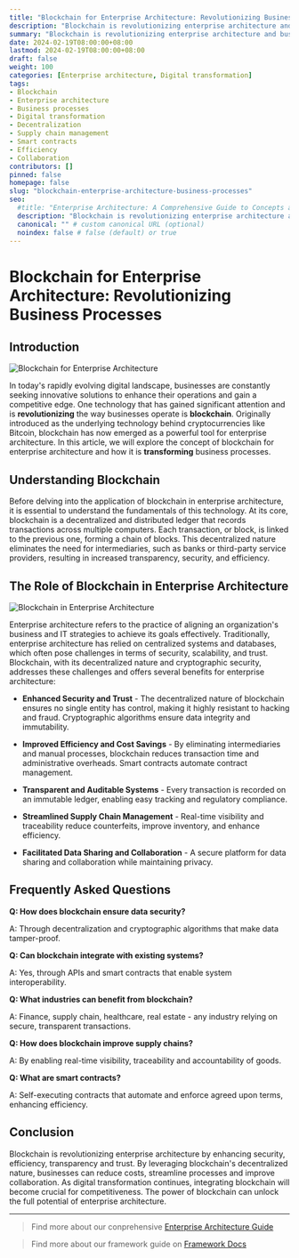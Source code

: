 ```yaml
---
title: "Blockchain for Enterprise Architecture: Revolutionizing Business Processes"
description: "Blockchain is revolutionizing enterprise architecture and business processes through enhanced security, efficiency, transparency and collaboration. Integrating blockchain provides benefits across industries like supply chain, healthcare, finance and more."
summary: "Blockchain is revolutionizing enterprise architecture and business processes through enhanced security, efficiency, transparency and collaboration. Integrating blockchain provides benefits across industries like supply chain, healthcare, finance and more."
date: 2024-02-19T08:00:00+08:00
lastmod: 2024-02-19T08:00:00+08:00
draft: false
weight: 100
categories: [Enterprise architecture, Digital transformation]
tags: 
- Blockchain
- Enterprise architecture  
- Business processes
- Digital transformation
- Decentralization
- Supply chain management
- Smart contracts
- Efficiency
- Collaboration
contributors: []
pinned: false
homepage: false
slug: "blockchain-enterprise-architecture-business-processes"
seo:
  #title: "Enterprise Architecture: A Comprehensive Guide to Concepts and Industry Practices" # custom title (optional)
  description: "Blockchain is revolutionizing enterprise architecture and business processes through enhanced security, efficiency, transparency and collaboration. Integrating blockchain provides benefits across industries like supply chain, healthcare, finance and more." # custom description (recommended)
  canonical: "" # custom canonical URL (optional)
  noindex: false # false (default) or true
---
```


# Blockchain for Enterprise Architecture: Revolutionizing Business Processes

## Introduction

![Blockchain for Enterprise Architecture](https://cdn.sa.net/2024/02/17/vKLecVEdISl8tWq.png)

In today's rapidly evolving digital landscape, businesses are constantly seeking innovative solutions to enhance their operations and gain a competitive edge. One technology that has gained significant attention and is **revolutionizing** the way businesses operate is **blockchain**. Originally introduced as the underlying technology behind cryptocurrencies like Bitcoin, blockchain has now emerged as a powerful tool for enterprise architecture. In this article, we will explore the concept of blockchain for enterprise architecture and how it is **transforming** business processes. 

## Understanding Blockchain

Before delving into the application of blockchain in enterprise architecture, it is essential to understand the fundamentals of this technology. At its core, blockchain is a decentralized and distributed ledger that records transactions across multiple computers. Each transaction, or block, is linked to the previous one, forming a chain of blocks. This decentralized nature eliminates the need for intermediaries, such as banks or third-party service providers, resulting in increased transparency, security, and efficiency.

## The Role of Blockchain in Enterprise Architecture

![Blockchain in Enterprise Architecture](https://cdn.sa.net/2024/02/17/p7uHFL56zqCyWSj.png)

Enterprise architecture refers to the practice of aligning an organization's business and IT strategies to achieve its goals effectively. Traditionally, enterprise architecture has relied on centralized systems and databases, which often pose challenges in terms of security, scalability, and trust. Blockchain, with its decentralized nature and cryptographic security, addresses these challenges and offers several benefits for enterprise architecture:

- **Enhanced Security and Trust** - The decentralized nature of blockchain ensures no single entity has control, making it highly resistant to hacking and fraud. Cryptographic algorithms ensure data integrity and immutability.

- **Improved Efficiency and Cost Savings** - By eliminating intermediaries and manual processes, blockchain reduces transaction time and administrative overheads. Smart contracts automate contract management.

- **Transparent and Auditable Systems** - Every transaction is recorded on an immutable ledger, enabling easy tracking and regulatory compliance. 

- **Streamlined Supply Chain Management** - Real-time visibility and traceability reduce counterfeits, improve inventory, and enhance efficiency.

- **Facilitated Data Sharing and Collaboration** - A secure platform for data sharing and collaboration while maintaining privacy.

## Frequently Asked Questions

**Q: How does blockchain ensure data security?**

A: Through decentralization and cryptographic algorithms that make data tamper-proof.

**Q: Can blockchain integrate with existing systems?** 

A: Yes, through APIs and smart contracts that enable system interoperability.

**Q: What industries can benefit from blockchain?**

A: Finance, supply chain, healthcare, real estate - any industry relying on secure, transparent transactions.

**Q: How does blockchain improve supply chains?**

A: By enabling real-time visibility, traceability and accountability of goods.

**Q: What are smart contracts?**

A: Self-executing contracts that automate and enforce agreed upon terms, enhancing efficiency.

## Conclusion

Blockchain is revolutionizing enterprise architecture by enhancing security, efficiency, transparency and trust. By leveraging blockchain's decentralized nature, businesses can reduce costs, streamline processes and improve collaboration. As digital transformation continues, integrating blockchain will become crucial for competitiveness. The power of blockchain can unlock the full potential of enterprise architecture.

---

> Find more about our conprehensive [Enterprise Architecture Guide](/docs/ultimate-guides/chapter-1.1-introduction-of-enterprise-architecture/)

> Find more about our framework guide on [Framework Docs](/docs/frameworks/)
